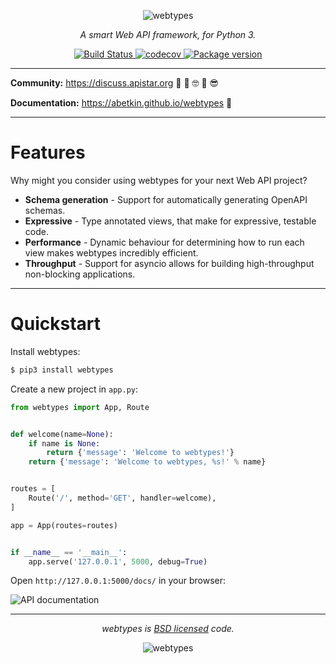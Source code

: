 <p align="center">
    <img src="https://raw.githubusercontent.com/abetkin/webtypes/master/docs/img/logo-200-square-light.png" alt="webtypes" />
</p>
<p align="center">
    <em>A smart Web API framework, for Python 3.</em>
</p>
<p align="center">
<a href="https://travis-ci.org/abetkin/webtypes">
    <img src="https://travis-ci.org/abetkin/webtypes.svg?branch=master" alt="Build Status">
</a>
<a href="https://codecov.io/gh/abetkin/webtypes">
    <img src="https://codecov.io/gh/abetkin/webtypes/branch/master/graph/badge.svg" alt="codecov">
</a>
<a href="https://pypi.python.org/pypi/webtypes">
    <img src="https://badge.fury.io/py/webtypes.svg" alt="Package version">
</a>
</p>

---

**Community:** https://discuss.apistar.org 🤔 💭 🤓 💬 😎

**Documentation:** https://abetkin.github.io/webtypes 📘

---

# Features

Why might you consider using webtypes for your next Web API project?

* **Schema generation** - Support for automatically generating OpenAPI schemas.
* **Expressive** - Type annotated views, that make for expressive, testable code.
* **Performance** - Dynamic behaviour for determining how to run each view makes webtypes incredibly efficient.
* **Throughput** - Support for asyncio allows for building high-throughput non-blocking applications.

---

# Quickstart

Install webtypes:

```bash
$ pip3 install webtypes
```

Create a new project in `app.py`:

```python
from webtypes import App, Route


def welcome(name=None):
    if name is None:
        return {'message': 'Welcome to webtypes!'}
    return {'message': 'Welcome to webtypes, %s!' % name}


routes = [
    Route('/', method='GET', handler=welcome),
]

app = App(routes=routes)


if __name__ == '__main__':
    app.serve('127.0.0.1', 5000, debug=True)
```

Open `http://127.0.0.1:5000/docs/` in your browser:

![API documentation](https://raw.githubusercontent.com/abetkin/webtypes/master/docs/img/api-docs.png)

---

<p align="center"><i>webtypes is <a href="https://github.com/tomchristie/webtypes/blob/master/LICENSE.md">BSD licensed</a> code.</i>
<p align="center">
    <img src="https://raw.githubusercontent.com/abetkin/webtypes/master/docs/img/ident-44-square-light.png" alt="webtypes" />
</p>

